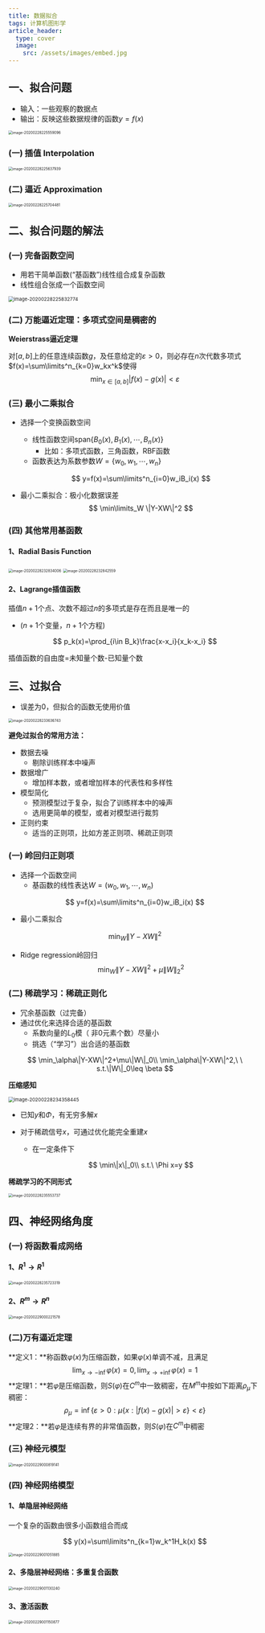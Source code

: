 ```yaml
---
title: 数据拟合
tags: 计算机图形学
article_header:
  type: cover
  image:
    src: /assets/images/embed.jpg
---
```


<!--more-->

## 一、拟合问题

* 输入：一些观察的数据点
* 输出：反映这些数据规律的函数$y=f(x)$

<img src="/assets/images/数据拟合.assets/image-20200228225559096.png" alt="image-20200228225559096" style="zoom:50%;" />

### (一) 插值 Interpolation

<img src="/assets/images/数据拟合.assets/image-20200228225637939.png" alt="image-20200228225637939" style="zoom:50%;" />

### (二) 逼近 Approximation

<img src="/assets/images/数据拟合.assets/image-20200228225704481.png" alt="image-20200228225704481" style="zoom:50%;" />

## 二、拟合问题的解法

### (一) 完备函数空间

* 用若干简单函数(“基函数”)线性组合成复杂函数
* 线性组合张成一个函数空间

<img src="/assets/images/数据拟合.assets/image-20200228225832774.png" alt="image-20200228225832774" style="zoom:67%;" />

### (二) 万能逼近定理：多项式空间是稠密的

**Weierstrass逼近定理**

对$[a,b]$上的任意连续函数$g$，及任意给定的$\varepsilon>0$，则必存在$n$次代数多项式$f(x)=\sum\limits^n_{k=0}w_kx^k$使得
$$
\mathop\min_{x\in[a,b]}|f(x)-g(x)|<\varepsilon
$$

### (三) 最小二乘拟合

* 选择一个变换函数空间

	* 线性函数空间$\mathrm{span}\{B_0(x),B_1(x),\cdots,B_n(x) \}$
		* 比如：多项式函数，三角函数，RBF函数
	* 函数表达为系数参数$W=\{w_0,w_1,\cdots,w_n\}$

	$$
	y=f(x)=\sum\limits^n_{i=0}w_iB_i(x)
	$$

* 最小二乘拟合：极小化数据误差
	$$
	\min\limits_W \|Y-XW\|^2
	$$
	

### (四) 其他常用基函数

#### 1、Radial Basis Function

<img src="/assets/images/数据拟合.assets/image-20200228232834006.png" alt="image-20200228232834006" style="zoom:50%;" />

<img src="/assets/images/数据拟合.assets/image-20200228232842559.png" alt="image-20200228232842559" style="zoom:50%;" />

#### 2、Lagrange插值函数

插值$n+1$个点、次数不超过$n$的多项式是存在而且是唯一的

* ($n+1$个变量，$n+1$个方程)

$$
p_k(x)=\prod_{i\in B_k}\frac{x-x_i}{x_k-x_i}
$$

插值函数的自由度=未知量个数-已知量个数

## 三、过拟合

* 误差为0，但拟合的函数无使用价值

<img src="/assets/images/数据拟合.assets/image-20200228233636743.png" alt="image-20200228233636743" style="zoom:50%;" />

**避免过拟合的常用方法：**

* 数据去噪
	* 剔除训练样本中噪声
* 数据增广
	* 增加样本数，或者增加样本的代表性和多样性
* 模型简化
	* 预测模型过于复杂，拟合了训练样本中的噪声
	* 选用更简单的模型，或者对模型进行裁剪
* 正则约束
	* 适当的正则项，比如方差正则项、稀疏正则项

### (一) 岭回归正则项

* 选择一个函数空间
	* 基函数的线性表达$W=(w_0,w_1,\cdots,w_n)$

$$
y=f(x)=\sum\limits^n_{i=0}w_iB_i(x)
$$

* 最小二乘拟合

$$
\min_W \|Y-XW\|^2
$$

* Ridge regression岭回归
	$$
	\min_W\|Y-XW\|^2+\mu\|W\|^2_2
	$$

### (二) 稀疏学习：稀疏正则化

* 冗余基函数（过完备）
* 通过优化来选择合适的基函数
	* 系数向量的$L_0$模（ 非0元素个数）尽量小
	* 挑选（“学习”）出合适的基函数

$$
\min_\alpha\|Y-XW\|^2+\mu\|W\|_0\\
\min_\alpha\|Y-XW\|^2,\ \ s.t.\|W\|_0\leq \beta
$$

**压缩感知**

<img src="/assets/images/数据拟合.assets/image-20200228234358445.png" alt="image-20200228234358445" style="zoom:67%;" />

* 已知$y$和$\Phi$，有无穷多解$x$

* 对于稀疏信号$x$，可通过优化能完全重建$x$

	* 在一定条件下

	$$
	\min\|x\|_0\\
	s.t.\ \Phi x=y
	$$

**稀疏学习的不同形式**

<img src="/assets/images/数据拟合.assets/image-20200228235553737.png" alt="image-20200228235553737" style="zoom:50%;" />

## 四、神经网络角度

### (一) 将函数看成网络

#### 1、$R^1\rightarrow R^1$

<img src="/assets/images/数据拟合.assets/image-20200228235723319.png" alt="image-20200228235723319" style="zoom:50%;" />

#### 2、$R^m\rightarrow R^n$

<img src="/assets/images/数据拟合.assets/image-20200229000221578.png" alt="image-20200229000221578" style="zoom: 50%;" />

### (二)万有逼近定理

**定义1：**称函数$\varphi(x)$为压缩函数，如果$\varphi(x)$单调不减，且满足
$$
\lim_{x\rightarrow -\inf} \varphi(x)=0,\lim_{x\rightarrow +\inf} \varphi(x)=1
$$
**定理1：**若$\varphi$是压缩函数，则$S(\varphi)$在$C^m$中一致稠密，在$M^m$中按如下距离$\rho_\mu$下稠密：
$$
\rho_\mu=\inf\{\varepsilon>0:\mu\{x:|f(x)-g(x) |>\varepsilon\}<\varepsilon\}
$$
**定理2：**若$\varphi$是连续有界的非常值函数，则$S(\varphi)$在$C^m$中稠密

### (三) 神经元模型

<img src="/assets/images/数据拟合.assets/image-20200229000819141.png" alt="image-20200229000819141" style="zoom:50%;" />

### (四) 神经网络模型

#### 1、单隐层神经网络

一个复杂的函数由很多小函数组合而成


$$
y(x)=\sum\limits^n_{k=1}w_k^1H_k(x)
$$


<img src="/assets/images/数据拟合.assets/image-20200229001051885.png" alt="image-20200229001051885" style="zoom:50%;" />

#### 2、多隐层神经网络：多重复合函数

<img src="/assets/images/数据拟合.assets/image-20200229001130240.png" alt="image-20200229001130240" style="zoom:50%;" />

#### 3、激活函数

<img src="/assets/images/数据拟合.assets/image-20200229001150877.png" alt="image-20200229001150877" style="zoom:50%;" />